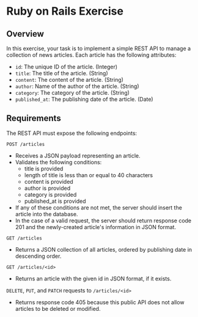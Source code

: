 # Ruby on Rails Exercise

## Overview

In this exercise, your task is to implement a simple REST API to manage a collection of news articles. Each article has the following attributes:

- `id`: The unique ID of the article. (Integer)
- `title`: The title of the article. (String)
- `content`: The content of the article. (String)
- `author`: Name of the author of the article. (String)
- `category`: The category of the article. (String)
- `published_at`: The publishing date of the article. (Date)

## Requirements

The REST API must expose the following endpoints:

`POST /articles`

- Receives a JSON payload representing an article.
- Validates the following conditions:
    - title is provided
    - length of title is less than or equal to 40 characters
    - content is provided
    - author is provided
    - category is provided
    - published_at is provided
- If any of these conditions are not met, the server should insert the article into the database.
- In the case of a valid request, the server should return response code 201 and the newly-created article's information in JSON format.

`GET /articles`

- Returns a JSON collection of all articles, ordered by publishing date in descending order.

`GET /articles/<id>`

- Returns an article with the given id in JSON format, if it exists.

`DELETE`, `PUT`, and `PATCH` requests to `/articles/<id>`

- Returns response code 405 because this public API does not allow articles to be deleted or modified.
